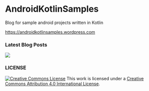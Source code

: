 # AndroidKotlinSamples
Blog for sample android projects written in Kotlin

https://androidkotlinsamples.wordpress.com

### Latest Blog Posts
<!-- BLOG-POST-LIST:START -->
<!-- BLOG-POST-LIST:END -->

[![](https://az743702.vo.msecnd.net/cdn/kofi4.png?v=b)](https://ko-fi.com/A8817MW)

### LICENSE

<a href="http://creativecommons.org/licenses/by/4.0/" rel="license"><img style="border-width: 0;" src="https://i.creativecommons.org/l/by/4.0/88x31.png" alt="Creative Commons License" /></a>
This work is licensed under a <a href="http://creativecommons.org/licenses/by/4.0/" rel="license">Creative Commons Attribution 4.0 International License</a>.
